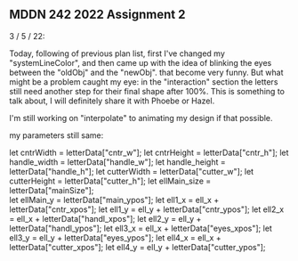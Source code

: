 ## MDDN 242 2022 Assignment 2

3 / 5 / 22:

Today, following of previous plan list, first I've changed my "systemLineColor", and then came up with the idea of blinking the eyes between the "oldObj" and the "newObj". that become very funny.
But what might be a problem caught my eye: in the "interaction" section the letters still need another step for their final shape after 100%. This is something to talk about, I will definitely share it with Phoebe or Hazel.

I'm still working on "interpolate" to animating my design if that possible.

my parameters still same:

   let cntrWidth = letterData["cntr_w"];
   let cntrHeight = letterData["cntr_h"];
   let handle_width = letterData["handle_w"];
   let handle_height = letterData["handle_h"];
   let cutterWidth = letterData["cutter_w"];
   let cutterHeight = letterData["cutter_h"];
   let ellMain_size = letterData["mainSize"];  
   let ellMain_y = letterData["main_ypos"];
   let ell1_x = ell_x + letterData["cntr_xpos"];
   let ell1_y = ell_y + letterData["cntr_ypos"];
   let ell2_x = ell_x + letterData["handl_xpos"];
   let ell2_y = ell_y + letterData["handl_ypos"];
   let ell3_x = ell_x + letterData["eyes_xpos"];
   let ell3_y = ell_y + letterData["eyes_ypos"];
   let ell4_x = ell_x + letterData["cutter_xpos"];
   let ell4_y = ell_y + letterData["cutter_ypos"];

